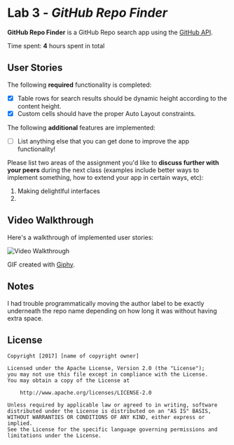 # Lab 3 - *GitHub Repo Finder*

**GitHub Repo Finder** is a GitHub Repo search app using the [GitHub API](https://developer.github.com/v3/search/#search-repositories).

Time spent: **4** hours spent in total

## User Stories

The following **required** functionality is completed:

- [X] Table rows for search results should be dynamic height according to the content height.
- [X] Custom cells should have the proper Auto Layout constraints.

The following **additional** features are implemented:

- [ ] List anything else that you can get done to improve the app functionality!

Please list two areas of the assignment you'd like to **discuss further with your peers** during the next class (examples include better ways to implement something, how to extend your app in certain ways, etc):

1. Making delightlful interfaces 
2.

## Video Walkthrough

Here's a walkthrough of implemented user stories:

<img src='https://media.giphy.com/media/l0He6jqfJUGh60jcc/giphy.gif' title='Video Walkthrough' width='' alt='Video Walkthrough' />

GIF created with [Giphy](http://www.giphy.com).

## Notes

I had trouble programmatically moving the author label to be exactly underneath the repo name depending on how long it was without having extra space.

## License

    Copyright [2017] [name of copyright owner]

    Licensed under the Apache License, Version 2.0 (the "License");
    you may not use this file except in compliance with the License.
    You may obtain a copy of the License at

        http://www.apache.org/licenses/LICENSE-2.0

    Unless required by applicable law or agreed to in writing, software
    distributed under the License is distributed on an "AS IS" BASIS,
    WITHOUT WARRANTIES OR CONDITIONS OF ANY KIND, either express or implied.
    See the License for the specific language governing permissions and
    limitations under the License.
